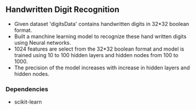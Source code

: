 ## Handwritten Digit Recognition

* Given dataset 'digitsData' contains handwritten digits in 32*32 boolean format.
* Built a manchine learning model to recognize these hand written digits using Neural networks.
* 1024 features are select from the 32*32 boolean format and model is trained using 10 to 100 hidden layers and hidden nodes from 100 to 1000.
* The precision of the model increases with increase in hidden layers and hidden nodes.

### Dependencies
* scikit-learn
